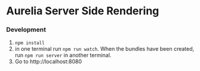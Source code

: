# Aurelia Server Side Rendering

### Development
1. `npm install`
2. in one terminal run `npm run watch`. When the bundles have been created, run `npm run server` in another terminal.
3. Go to http://localhost:8080